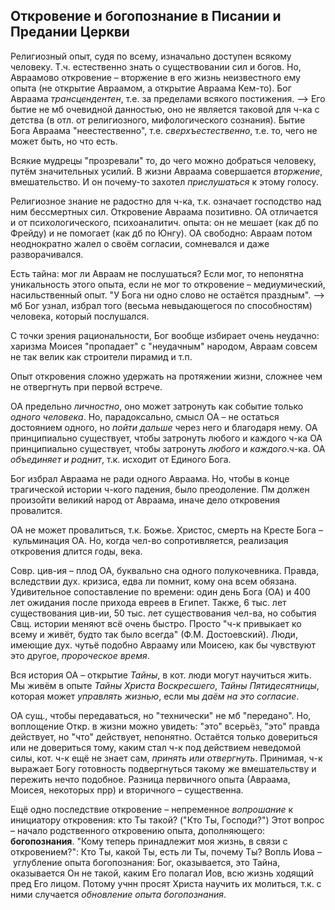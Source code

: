 ## Откровение и богопознание в Писании и Предании Церкви
Религиозный опыт, судя по всему, изначально доступен всякому человеку.
Т.ч. естественно знать о существовании сил и богов.
Но, Авраамово откровение – вторжение в его жизнь неизвестного ему опыта (не открытие Авраамом, а открытие Авраама Кем-то).
Бог Авраама _трансцендентен_, т.е. за пределами всякого постижения.
--> Его бытие не мб очевидной данностью, оно не является таковой для ч-ка с детства (в отл. от религиозного, мифологического сознания).
Бытие Бога Авраама "неестественно", т.е. _сверхъестественно_, т.е. то, чего не может быть, но что есть.

Всякие мудрецы "прозревали" то, до чего можно добраться человеку, путём значительных усилий.
В жизни Авраама совершается _вторжение_, вмешательство.
И он почему-то захотел _прислушаться_ к этому голосу.

Религиозное знание не радостно для ч-ка, т.к. означает господство над ним бессмертных сил.
Откровение Авраама позитивно.
ОА отличается и от психологического, психоаналитич. опыта: он не мешает (как дб по Фрейду) и не помогает (как дб по Юнгу).
ОА свободно: Авраам потом неоднократно жалел о своём согласии, сомневался и даже разворачивался.

Есть тайна: мог ли Авраам не послушаться?
Если мог, то непонятна уникальность этого опыта, если не мог то откровение – медиумический, насильственный опыт.
"У Бога ни одно слово не остаётся праздным".
--> мб Бог узнал, избрал того (весьма невыдающегося по способностям) человека, который послушался.

С точки зрения рациональности, Бог вообще избирает очень неудачно: харизма Моисея "пропадает" с "неудачным" народом, Авраам совсем не так велик как строители пирамид и т.п.

Опыт откровения сложно удержать на протяжении жизни, сложнее чем не отвергнуть при первой встрече.

ОА предельно _личностно_, оно может затронуть как событие только _одного человека_.
Но, парадоксально, смысл ОА – не остаться достоянием одного, но _пойти дальше_ через него и благодаря нему.
ОА принципиально существует, чтобы затронуть любого и каждого ч-ка
ОА принципиально существует, чтобы затронуть _любого_ и _каждого_.ч-ка.
ОА _объединяет и роднит_, т.к. исходит от Единого Бога.

Бог избрал Авраама не ради одного Авраама.
Но, чтобы в конце трагической истории ч-кого падения, было преодоление.
Пм должен произойти великий народ от Авраама, иначе дело откровения провалится.

ОА не может провалиться, т.к. Божье.
Христос, смерть на Кресте Бога – кульминация ОА.
Но, когда чел-во сопротивляется, реализация откровения длится годы, века.

Совр. цив-ия – плод ОА, буквально сна одного полукочевника.
Правда, вследствии дух. кризиса, едва ли помнит, кому она всем обязана.
Удивительное сопоставление по времени: один день Бога (ОА) и 400 лет ожидания после прихода евреев в Египет.
Также, 6 тыс. лет существования цив-ии, 50 тыс. лет существования чел-ва, но события Свщ. истории меняют всё очень быстро.
Просто "ч-к привыкает ко всему и живёт, будто так было всегда" (Ф.М. Достоевский). 
Люди, имеющие дух. чутьё подобно Аврааму или Моисею, как бы чувствуют это другое, _пророческое время_.

Вся история ОА – открытие _Тайны_, в кот. люди могут научиться жить.
Мы живём в опыте _Тайны Христа Воскресшего_, _Тайны Пятидесятницы_, которая может _управлять жизнью_, если мы _даём на это согласие_.

ОА сущ., чтобы передаваться, но "технически" не мб "передано".
Но, воплощение Откр. в жизни можно увидеть: "это" всерьёз, "это" правда действует, но "что" действует, непонятно.
Остаётся только довериться или не довериться тому, каким стал ч-к под действием неведомой силы, кот. ч-к ещё не знает сам, _принять или отвергнуть_.
Принимая, ч-к выражает Богу готовность подвергнуться такому же вмешательству и пережить нечто подобное.
Разница первичного опыта (Авраама, Моисея, некоторых прр) и вторичного – существенна.

Ещё одно последствие откровение – непременное _вопрошание_ к инициатору откровения: кто Ты такой? ("Кто Ты, Господи?")
Этот вопрос – начало родственного откровению опыта, дополняющего: **богопознания**.
"Кому теперь принадлежит моя жизнь, в связи с откровением?": Кто Ты, какой Ты, есть ли Ты, почему Ты?
Вопль Иова – углубление опыта богопознания: Бог, оказывается, это Тайна, оказывается Он не такой, каким Его полагал Иов, всю жизнь ходящий пред Его лицом.
Потому учнн просят Христа научить их молиться, т.к. с ними случается _обновление опыта богопознания_.
